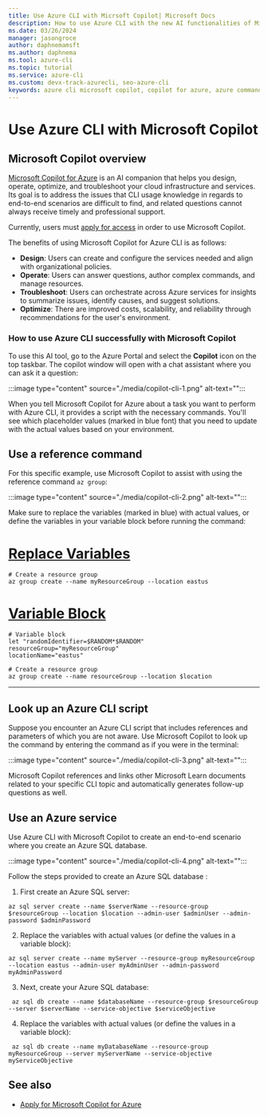 ```yaml
---
title: Use Azure CLI with Micrsoft Copilot| Microsoft Docs
description: How to use Azure CLI with the new AI functionalities of Microsoft Copilot.
ms.date: 03/26/2024
manager: jasongroce
author: daphnemamsft
ms.author: daphnema
ms.tool: azure-cli
ms.topic: tutorial
ms.service: azure-cli
ms.custom: devx-track-azurecli, seo-azure-cli
keywords: azure cli microsoft copilot, copilot for azure, azure command line
---
```



# Use Azure CLI with Microsoft Copilot

## Microsoft Copilot overview

[Microsoft Copilot for Azure](https://techcommunity.microsoft.com/t5/azure-infrastructure-blog/simplify-it-management-with-microsoft-copilot-for-azure-save/ba-p/3981106) is an AI companion that helps you design, operate, optimize, and troubleshoot your cloud infrastructure and services. Its goal is to address the issues that CLI usage knowledge in regards to end-to-end scenarios are difficult to find, and related questions cannot always receive timely and professional support.

Currently, users must [apply for access](https://azure.microsoft.com/products/copilot#Usecases) in order to use Microsoft Copilot.

The benefits of using Microsoft Copilot for Azure CLI is as follows:
- **Design**: Users can create and configure the services needed and align with organizational policies.
- **Operate**: Users can answer questions, author complex commands, and manage resources.
- **Troubleshoot**: Users can orchestrate across Azure services for insights to summarize issues, identify causes, and suggest solutions.
- **Optimize**: There are improved costs, scalability, and reliability through recommendations for the user's environment.

### How to use Azure CLI successfully with Microsoft Copilot

To use this AI tool, go to the Azure Portal and select the **Copilot** icon on the top taskbar. The copilot window will open with a chat assistant where you can ask it a question:

:::image type="content" source="./media/copilot-cli-1.png" alt-text="<Copilot on Azure portal>":::

When you tell Microsoft Copilot for Azure about a task you want to perform with Azure CLI, it provides a script with the necessary commands. You'll see which placeholder values (marked in blue font) that you need to update with the actual values based on your environment. 

## Use a reference command

For this specific example, use Microsoft Copilot to assist with using the reference command `az group`:

:::image type="content" source="./media/copilot-cli-2.png" alt-text="<Reference command>":::

Make sure to replace the variables (marked in blue) with actual values, or define the variables in your variable block before running the command:

# [Replace Variables](#tab/define)
```azurecli-interactive
# Create a resource group
az group create --name myResourceGroup --location eastus
```

# [Variable Block](#tab/variableblock)
```azurecli-interactive
# Variable block
let "randomIdentifier=$RANDOM*$RANDOM"
resourceGroup="myResourceGroup"
locationName="eastus"

# Create a resource group
az group create --name resourceGroup --location $location
```
***

## Look up an Azure CLI script

Suppose you encounter an Azure CLI script that includes references and parameters of which you are not aware. Use Microsoft Copilot to look up the command by entering the command as if you were in the terminal: 

:::image type="content" source="./media/copilot-cli-3.png" alt-text="<Looking up a script>":::

Microsoft Copilot references and links other Microsoft Learn documents related to your specific CLI topic and automatically generates follow-up questions as well. 

## Use an Azure service

Use Azure CLI with Microsoft Copilot to create an end-to-end scenario where you create an Azure SQL database.

:::image type="content" source="./media/copilot-cli-4.png" alt-text="<Use Azure service>":::

Follow the steps provided to create an Azure SQL database :

1. First create an Azure SQL server:

```azurecli-interactive
az sql server create --name $serverName --resource-group $resourceGroup --location $location --admin-user $adminUser --admin-password $adminPassword
```

2. Replace the variables with actual values (or define the values in a variable block):

```azurecli-interactive
az sql server create --name myServer --resource-group myResourceGroup --location eastus --admin-user myAdminUser --admin-password myAdminPassword
```

3. Next, create your Azure SQL database:

```azurecli-interactive
 az sql db create --name $databaseName --resource-group $resourceGroup --server $serverName --service-objective $serviceObjective
```

4. Replace the variables with actual values (or define the values in a variable block):

```azurecli-interactive
 az sql db create --name myDatabaseName --resource-group myResourceGroup --server myServerName --service-objective myServiceObjective
```

## See also

* [Apply for Microsoft Copilot for Azure](https://azure.microsoft.com/products/copilot#Usecases)
